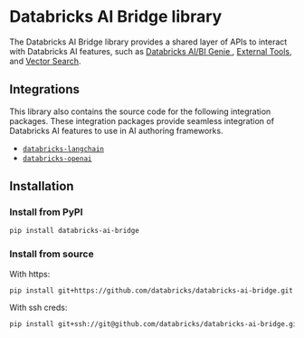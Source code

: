 # Databricks AI Bridge library

The Databricks AI Bridge library provides a shared layer of APIs to interact with Databricks AI features, such as [Databricks AI/BI Genie ](https://www.databricks.com/product/ai-bi/genie), [External Tools](https://docs.databricks.com/en/generative-ai/agent-framework/external-connection-tools.html), and [Vector Search](https://docs.databricks.com/en/generative-ai/vector-search.html).

## Integrations

This library also contains the source code for the following integration packages. These integration packages provide seamless integration of Databricks AI features to use in AI authoring frameworks.

* [`databricks-langchain`](./integrations/langchain/README.md)
* [`databricks-openai`](./integrations/openai/README.md)

## Installation

### Install from PyPI
```sh
pip install databricks-ai-bridge
```

### Install from source

With https:

```sh
pip install git+https://github.com/databricks/databricks-ai-bridge.git
```

With ssh creds:

```sh
pip install git+ssh://git@github.com/databricks/databricks-ai-bridge.git
```

